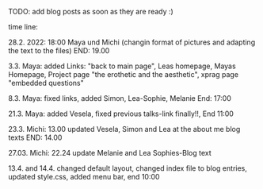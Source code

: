 TODO: add blog posts as soon as they are ready :)


time line: 

28.2. 2022: 18:00 Maya und Michi (changin format of pictures and adapting the text to the files) END: 19.00

3.3. Maya: added Links: "back to main page", Leas homepage, Mayas Homepage, Project page "the erothetic and the aesthetic", xprag page "embedded questions"

8.3. Maya: fixed links, added Simon, Lea-Sophie, Melanie End: 17:00

21.3. Maya: added Vesela, fixed previous talks-link finally!!, End 11:00

23.3. Michi: 13.00 updated Vesela, Simon and Lea at the about me blog texts  END: 14.00

27.03. Michi: 22.24 update Melanie and Lea Sophies-Blog text

13.4. and 14.4. changed default layout, changed index file to blog entries, updated style.css, added menu bar, end 10:00
